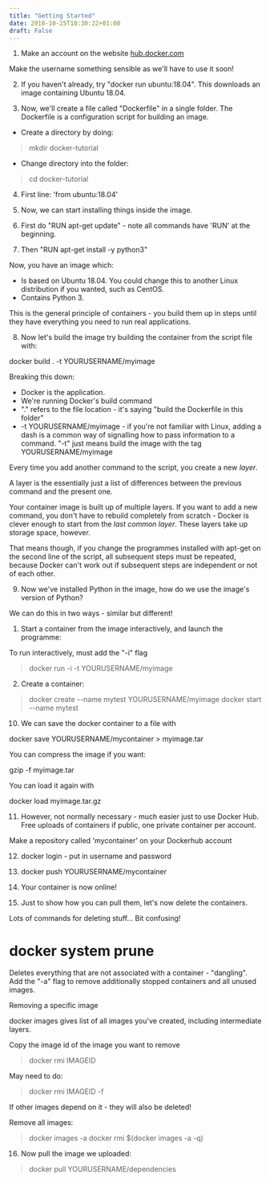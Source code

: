 ```yaml
---
title: "Getting Started"
date: 2018-10-25T10:30:22+01:00
draft: False
---
```


1) Make an account on the website [hub.docker.com](https://hub.docker.com)

Make the username something sensible as we'll have to use it soon!

2) If you haven't already, try "docker run ubuntu:18.04". This downloads an image containing Ubuntu 18.04.

3) Now, we'll create a file called "Dockerfile" in a single folder. The Dockerfile is a configuration script for building an image.

* Create a directory by doing:

> mkdir docker-tutorial

* Change directory into the folder:

> cd docker-tutorial

4) First line: 'from ubuntu:18.04'

5) Now, we can start installing things inside the image.

6) First do "RUN apt-get update" - note all commands have 'RUN' at the beginning.

7) Then "RUN apt-get install -y python3"

Now, you have an image which:
* Is based on Ubuntu 18.04. You could change this to another Linux distribution if you wanted, such as CentOS.
* Contains Python 3.

This is the general principle of containers - you build them up in steps until they have everything you need to run real applications.

8) Now let's build the image try building the container from the script file with:

docker build . -t YOURUSERNAME/myimage

Breaking this down:
* Docker is the application.
* We're running Docker's build command
* "." refers to the file location - it's saying "build the Dockerfile in this folder"
* -t YOURUSERNAME/myimage - if you're not familiar with Linux, adding a dash is a common way of signalling how to pass information to a command.
  "-t" just means build the image with the tag YOURUSERNAME/myimage

Every time you add another command to the script, you create a new *layer*.

A layer is the essentially just a list of differences between the previous command and the present one.

Your container image is built up of multiple layers. If you want to add a new command,
you don't have to rebuild completely from scratch - Docker is clever enough to start from the *last common layer*. These layers take up storage space, however.

That means though, if you change the programmes installed with apt-get on the second line of the script, all subsequent steps must be repeated, because Docker can't work out if subsequent steps are independent or not of each other.

9) Now we've installed Python in the image, how do we use the image's version of Python?

We can do this in two ways - similar but different!

1) Start a container from the image interactively, and launch the programme:

To run interactively, must add the "-i" flag

> docker run -i -t YOURUSERNAME/myimage

2) Create a container:

> docker create --name mytest YOURUSERNAME/myimage
> docker start --name mytest
 



10) We can save the docker container to a file with

docker save YOURUSERNAME/mycontainer > myimage.tar

You can compress the image if you want:

gzip -f myimage.tar

You can load it again with 

docker load myimage.tar.gz


11) However, not normally necessary - much easier just to use Docker Hub. Free uploads of containers if public, one private container per account.

Make a repository called 'mycontainer' on your Dockerhub account

12) docker login - put in username and password

13) docker push YOURUSERNAME/mycontainer

14) Your container is now online!

15) Just to show how you can pull them, let's now delete the containers.

Lots of commands for deleting stuff... Bit confusing!

# docker system prune

Deletes everything that are not associated with a container - "dangling". Add the "-a" flag to remove additionally stopped containers and all unused images.

Removing a specific image

docker images gives list of all images you've created, including intermediate layers.

Copy the image id of the image you want to remove 

> docker rmi IMAGEID

May need to do:

> docker rmi IMAGEID -f

If other images depend on it - they will also be deleted!

Remove all images:

> docker images -a
> docker rmi $(docker images -a -q)

16) Now pull the image we uploaded:

> docker pull YOURUSERNAME/dependencies






